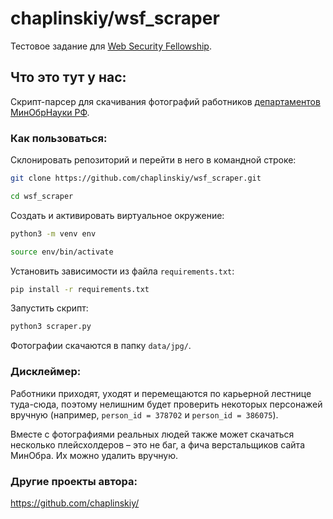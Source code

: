 # chaplinskiy/wsf_scraper
Тестовое задание для [Web Security Fellowship](https://wsf.digsec.org/).

## Что это тут у нас:
Скрипт-парсер для скачивания фотографий работников [департаментов МинОбрНауки РФ](https://minobrnauki.gov.ru/about/deps/).

### Как пользоваться:

Склонировать репозиторий и перейти в него в командной строке:

```bash
git clone https://github.com/chaplinskiy/wsf_scraper.git
```

```bash
cd wsf_scraper
```

Cоздать и активировать виртуальное окружение:

```bash
python3 -m venv env
```

```bash
source env/bin/activate
```

Установить зависимости из файла `requirements.txt`:

```bash
pip install -r requirements.txt
```

Запустить скрипт:

```bash
python3 scraper.py
```

Фотографии скачаются в папку `data/jpg/`.

### Дисклеймер:

Работники приходят, уходят и перемещаются по карьерной лестнице туда-сюда, поэтому нелишним будет проверить некоторых персонажей вручную (например, `person_id = 378702` и `person_id = 386075`).

Вместе с фотографиями реальных людей также может скачаться несколько плейсхолдеров – это не баг, а фича верстальщиков сайта МинОбра. Их можно удалить вручную.

### Другие проекты автора:
https://github.com/chaplinskiy/
